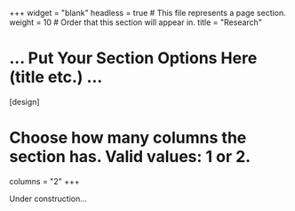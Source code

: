 +++
  widget = "blank"
  headless = true  # This file represents a page section.
  weight = 10  # Order that this section will appear in.
  title = "Research"
  
  # ... Put Your Section Options Here (title etc.) ...
  
  [design]
  # Choose how many columns the section has. Valid values: 1 or 2.
  columns = "2"
+++
    
    
<i class="fas fa-tools"></i> Under construction...